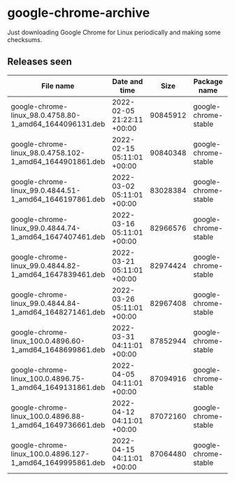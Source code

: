 # google-chrome-archive

Just downloading Google Chrome for Linux periodically and making some checksums.

## Releases seen

| File name | Date and time | Size | Package name | Architecture | Version | Installed size | Checksum (md5) | Checksum (sha1) | Checksum (sha256) |
| --------- | ------------- | ---- | ------------ | ------------ | ------- | -------------- | -------------- | --------------- | ----------------- |
| google-chrome-linux_98.0.4758.80-1_amd64_1644096131.deb | 2022-02-05 21:22:11 +00:00 | 90845912 | google-chrome-stable | amd64 | 98.0.4758.80-1 | 283762 | 66e4b92a6cd770caed1aafc834298de5 | 773f9126688c5e05421f36738f1ae360a1764967 | f1ddb0c3b10b2c345f24b2774a882ee28564c87788f78502f4d03de70a814b5c |
| google-chrome-linux_98.0.4758.102-1_amd64_1644901861.deb | 2022-02-15 05:11:01 +00:00 | 90840348 | google-chrome-stable | amd64 | 98.0.4758.102-1 | 283777 | 9d0f7d7eeb70761fcfcab209bc20bd98 | 5ee6e101bbb5ec80d05ff4ab569b21b750efbb0d | 864ffdeb9402ee82da2786e99c58547598762b281f34a14d8ad670ece654d95d |
| google-chrome-linux_99.0.4844.51-1_amd64_1646197861.deb | 2022-03-02 05:11:01 +00:00 | 83028384 | google-chrome-stable | amd64 | 99.0.4844.51-1 | 261275 | 8d4490de6d556fbfed1bed7ee3f745ef | 3a4826323b3447a10f329cd8b5975dff7aa6e88d | a19354b3f8eee069cec49cdc44bea43d7f0cbddf6a94bb49c1e221a4ee757812 |
| google-chrome-linux_99.0.4844.74-1_amd64_1647407461.deb | 2022-03-16 05:11:01 +00:00 | 82966576 | google-chrome-stable | amd64 | 99.0.4844.74-1 | 261063 | 9da9e626651e05224f1011bf4decd395 | 1cab9e7b58b2ce317d2cdccb5cd148f1755fbba4 | 0444893153d4b3b628c6465c48e7c49f06649b101ce5ab066d59b14c363ef9f7 |
| google-chrome-linux_99.0.4844.82-1_amd64_1647839461.deb | 2022-03-21 05:11:01 +00:00 | 82974424 | google-chrome-stable | amd64 | 99.0.4844.82-1 | 261064 | 56081ab0f2e70e49653fe6dd94169574 | 26554cd58c129d1999b231912bfd862ff2348543 | b9c181ddc15760795a7c30b950d90a8ef78487825fb12b1e171d1f71fe8a107e |
| google-chrome-linux_99.0.4844.84-1_amd64_1648271461.deb | 2022-03-26 05:11:01 +00:00 | 82967408 | google-chrome-stable | amd64 | 99.0.4844.84-1 | 261073 | f9e31572625a2e9289dbc705e06a2f2f | a83f6d669cb954b4e2864f04c3af5f2c94bb3804 | 96f260f798f1adb471a3a5b8e68702ef88237884e32f0e43baf15a78aed5b669 |
| google-chrome-linux_100.0.4896.60-1_amd64_1648699861.deb | 2022-03-31 04:11:01 +00:00 | 87852944 | google-chrome-stable | amd64 | 100.0.4896.60-1 | 278948 | cae36d048e970872f0dcc2b986e1c7e4 | f128f37969091820d6a60e3c3ba82a16e2b0cbf1 | 05ba6d17d2704ffff1e1d554b40aaddabca9256b7e63ff73e99c469393de8a1f |
| google-chrome-linux_100.0.4896.75-1_amd64_1649131861.deb | 2022-04-05 04:11:01 +00:00 | 87094916 | google-chrome-stable | amd64 | 100.0.4896.75-1 | 275380 | 4efe90e106e36a9ca99413ffe9913d96 | 8f75536cb6bfdf376503e116194130d82ff1ae78 | 856934272783e5a48fa63e30eb896040f5b46d6f394c1b3aa2e461cbf89b395b |
| google-chrome-linux_100.0.4896.88-1_amd64_1649736661.deb | 2022-04-12 04:11:01 +00:00 | 87072160 | google-chrome-stable | amd64 | 100.0.4896.88-1 | 275387 | 899b888644a2f41082d860be1d6ffaa8 | 0176a1d0b6db04e6403db0ac84f288a48dff7542 | b5631b62ff96f33054768c8a462c87bb0bd168aca5323bfc4ed12b70dcd01ff3 |
| google-chrome-linux_100.0.4896.127-1_amd64_1649995861.deb | 2022-04-15 04:11:01 +00:00 | 87064480 | google-chrome-stable | amd64 | 100.0.4896.127-1 | 275323 | cd028552d1fc97a82dec0719cd521f06 | a43c066f78f66fc8be5a7cdc0ddade193551ec92 | d012bc3e5e000bffbd83cf20c48add187c52b065cc37408862c42d127aa4a656 |

